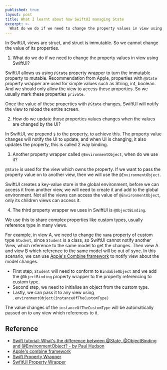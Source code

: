 ```yaml
---
published: true
layout: post
title: What I learnt about how SwiftUI managing State 
excerpt: >-
  What do we do if we need to change the property values in view using SwiftUI? 
---
```


In SwiftUI, views are struct, and struct is immutable. So we cannot change the value of its properties.

1. What do we do if we need to change the property values in view using SwiftUI? 

SwiftUI allows us using `@State` property wrapper to turn the immutable property to mutable. Recommendation from Apple,
properties with `@State` property wrapper are used for simple values such as String, int, boolean. And we should only allow 
the view to access these properties. So we usually mark these properties `private`.

Once the value of these properties with `@State` changes, SwiftUI will notify the view to reload the entire screen.

2. How do we update those properties values changes when the values are changed by the UI?

In SwiftUI, we prepend `$` to the property, to achieve this. The property value changes will notify the UI to update, and 
when UI is changing, it also updates the property, this is called 2 way binding.

3. Another property wrapper called `@EnvironmentObject`, when do we use it?

`@State` is used for the view which owns the property. If we want to pass the property value on to another view, then we will use
the `@EnvironmentObject`. 

SwiftUI creates a key-value store in the global environment, before we can access it from another view, we will need to create it and add to the global environment.
Not all the views can access the value of `@EnvironmentObject`, only its children views can access it.

4. The third property wrapper we uses in SwiftUI is `@ObjectBinding`. 

We use this to share complex properties like custom types, usually reference type in many views.

For example, in view A, we need to change the `name` property of custom type `Student`, since `Student` is a class, so SwiftUI cannot notify another View, which reference to the same model to get the changes. Then view A and view B which reference to the same model will be out of sync.
In this scenario, we can use [Apple's Combine framework](https://developer.apple.com/documentation/combine) to notify view about the model changes.

* First step, `Student` will need to conform to `BindableObject` and we add the `@ObjectBinding` property wrapper to the property referencing to custom type.
* Second step, we need to initialise an object from the custom type.
* Lastly, we can pass it to any view using `.environmentObject(instanceOfTheCustomType)`

The value changes of the `instanceOfTheCustomType` will be automatically passed on to any view which references to it.

## Reference
* [Swift tutorial: What's the difference between @State, @ObjectBinding and @EnvironmentObject? - by Paul Hudson](https://www.youtube.com/watch?v=stSB04C4iS4&ab_channel=PaulHudson)
* [Apple's combine framework](https://developer.apple.com/documentation/combine)
* [Swift Property Wrapper](https://docs.swift.org/swift-book/LanguageGuide/Properties.html)
* [SwfitUI Property Wrapper](https://docs.swift.org/swift-book/LanguageGuide/Properties.html)

